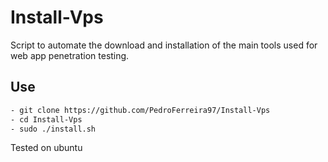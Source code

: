 # Install-Vps


Script to automate the download and installation of the main tools used for web app penetration testing.

## Use

```bash
- git clone https://github.com/PedroFerreira97/Install-Vps
- cd Install-Vps
- sudo ./install.sh
```
Tested on ubuntu
